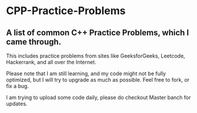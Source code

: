 # CPP-Practice-Problems

## A list of common C++ Practice Problems, which I came through. 

This includes practice problems from sites like GeeksforGeeks, Leetcode, Hackerrank, and all over the Internet.

Please note that I am still learning, and my code might not be fully optimized, but I will try to upgrade as much as possible. Feel free to fork, or fix a bug.

I am trying to upload some code daily, please do checkout Master banch for updates.
